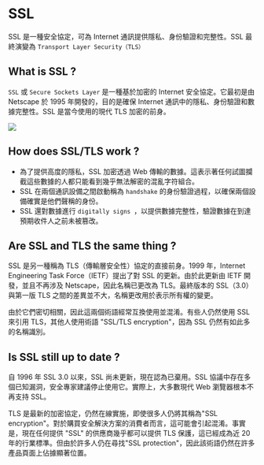 # SSL
SSL 是一種安全協定，可為 Internet 通訊提供隱私、身份驗證和完整性。SSL 最終演變為 `Transport Layer Security（TLS）`
## What is SSL ?
`SSL` 或 `Secure Sockets Layer` 是一種基於加密的 Internet 安全協定。它最初是由 Netscape 於 1995 年開發的，目的是確保 Internet 通訊中的隱私、身份驗證和數據完整性。SSL 是當今使用的現代 TLS 加密的前身。

![](https://www.cloudflare.com/img/learning/security/glossary/what-is-ssl/http-vs-https.svg)

## How does SSL/TLS work ?
- 為了提供高度的隱私，SSL 加密透過 Web 傳輸的數據。這表示著任何試圖攔截這些數據的人都只能看到幾乎無法解密的混亂字符組合。
- SSL 在兩個通訊設備之間啟動稱為 `handshake` 的身份驗證過程，以確保兩個設備確實是他們聲稱的身份。
- SSL 還對數據進行 `digitally signs `，以提供數據完整性，驗證數據在到達預期收件人之前未被篡改。

## Are SSL and TLS the same thing ?
SSL 是另一種稱為 TLS（傳輸層安全性）協定的直接前身。1999 年，Internet Engineering Task Force（IETF）提出了對 SSL 的更新。由於此更新由 IETF 開發，並且不再涉及 Netscape，因此名稱已更改為 TLS。最終版本的 SSL（3.0）與第一版 TLS 之間的差異並不大，名稱更改用於表示所有權的變更。

由於它們密切相關，因此這兩個術語經常互換使用並混淆。有些人仍然使用 SSL 來引用 TLS，其他人使用術語 "SSL/TLS encryption"，因為 SSL 仍然有如此多的名稱識別。

## Is SSL still up to date ?
自 1996 年 SSL 3.0 以來，SSL 尚未更新，現在認為已棄用。SSL 協議中存在多個已知漏洞，安全專家建議停止使用它。實際上，大多數現代 Web 瀏覽器根本不再支持 SSL。

TLS 是最新的加密協定，仍然在線實施，即使很多人仍將其稱為"SSL encryption"。對於購買安全解決方案的消費者而言，這可能會引起混淆。事實是，現在任何提供 "SSL" 的供應商幾乎都可以提供 TLS 保護，這已經成為近 20 年的行業標準。但由於許多人仍在尋找"SSL protection"，因此該術語仍然在許多產品頁面上佔據顯著位置。
